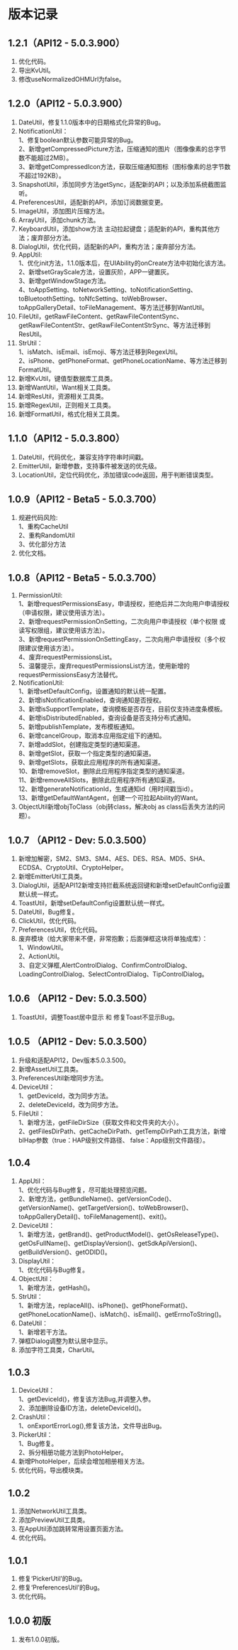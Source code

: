 # 版本记录

## 1.2.1（API12 - 5.0.3.900）
1. 优化代码。
2. 导出KvUtil。
3. 修改useNormalizedOHMUrl为false。

## 1.2.0（API12 - 5.0.3.900）
1. DateUtil，修复1.1.0版本中的日期格式化异常的Bug。
2. NotificationUtil：       
   1、修复boolean默认参数可能异常的Bug。       
   2、新增getCompressedPicture方法，压缩通知的图片（图像像素的总字节数不能超过2MB）。       
   3、新增getCompressedIcon方法，获取压缩通知图标（图标像素的总字节数不超过192KB）。
3. SnapshotUtil，添加同步方法getSync，适配新的API；以及添加系统截图监听。
4. PreferencesUtil，适配新的API，添加订阅数据变更。
5. ImageUtil，添加图片压缩方法。
6. ArrayUtil，添加chunk方法。
7. KeyboardUtil，添加show方法 主动拉起键盘；适配新的API，重构其他方法；废弃部分方法。
8. DialogUtil，优化代码，适配新的API，重构方法；废弃部分方法。
9. AppUtil:       
   1、优化init方法，1.1.0版本后，在UIAbility的onCreate方法中初始化该方法。    
   2、新增setGrayScale方法，设置灰阶，APP一键置灰。       
   3、新增getWindowStage方法。    
   4、toAppSetting、toNetworkSetting、toNotificationSetting、toBluetoothSetting、toNfcSetting、toWebBrowser、toAppGalleryDetail、toFileManagement、等方法迁移到WantUtil。
10. FileUtil，getRawFileContent、getRawFileContentSync、getRawFileContentStr、getRawFileContentStrSync、等方法迁移到ResUtil。
11. StrUtil：    
    1、isMatch、isEmail、isEmoji、等方法迁移到RegexUtil。    
    2、isPhone、getPhoneFormat、getPhoneLocationName、等方法迁移到FormatUtil。
12. 新增KvUtil，键值型数据库工具类。
13. 新增WantUtil，Want相关工具类。
14. 新增ResUtil，资源相关工具类。
15. 新增RegexUtil，正则相关工具类。
16. 新增FormatUtil，格式化相关工具类。    

## 1.1.0（API12 - 5.0.3.800）
1. DateUtil，代码优化，兼容支持字符串时间戳。
2. EmitterUtil，新增参数，支持事件被发送的优先级。
3. LocationUtil，定位代码优化，添加错误code返回，用于判断错误类型。

## 1.0.9（API12 - Beta5 - 5.0.3.700）    
1.  规避代码风险:    
    1、重构CacheUtil        
    2、重构RandomUtil    
    3、优化部分方法    
2. 优化文档。    

## 1.0.8（API12 - Beta5 - 5.0.3.700）
1.  PermissionUtil:    
    1、新增requestPermissionsEasy，申请授权，拒绝后并二次向用户申请授权（申请权限，建议使用该方法）。    
    2、新增requestPermissionOnSetting，二次向用户申请授权（单个权限 或 读写权限组，建议使用该方法）。    
    3、新增requestPermissionOnSettingEasy，二次向用户申请授权（多个权限建议使用该方法）。    
    4、废弃requestPermissionsList。   
    5、温馨提示，废弃requestPermissionsList方法，使用新增的requestPermissionsEasy方法替代。
2. NotificationUtil:    
   1、新增setDefaultConfig，设置通知的默认统一配置。    
   2、新增isNotificationEnabled，查询通知是否授权。    
   3、新增isSupportTemplate，查询模板是否存在，目前仅支持进度条模板。    
   4、新增isDistributedEnabled，查询设备是否支持分布式通知。    
   5、新增publishTemplate，发布模板通知。    
   6、新增cancelGroup，取消本应用指定组下的通知。    
   7、新增addSlot，创建指定类型的通知渠道。    
   8、新增getSlot，获取一个指定类型的通知渠道。    
   9、新增getSlots，获取此应用程序的所有通知渠道。        
   10、新增removeSlot，删除此应用程序指定类型的通知渠道。    
   11、新增removeAllSlots，删除此应用程序所有通知渠道。        
   12、新增generateNotificationId，生成通知id（用时间戳当id）。    
   13、新增getDefaultWantAgent，创建一个可拉起Ability的Want。
3. ObjectUtil新增objToClass（obj转class，解决obj as class后丢失方法的问题）。

## 1.0.7 （API12 - Dev: 5.0.3.500）
1. 新增加解密，SM2、SM3、SM4、AES、DES、RSA、MD5、SHA、ECDSA、CryptoUtil、CryptoHelper。   
2. 新增EmitterUtil工具类。
3. DialogUtil，适配API12新增支持拦截系统返回键和新增setDefaultConfig设置默认统一样式。     
4. ToastUtil，新增setDefaultConfig设置默认统一样式。   
5. DateUtil，Bug修复。 
6. ClickUtil，优化代码。
7. PreferencesUtil，优化代码。
8. 废弃模块（给大家带来不便，非常抱歉；后面弹框这块将单独成库）：   
    1、WindowUtil。   
    2、ActionUtil。   
    3、自定义弹框,AlertControlDialog、ConfirmControlDialog、LoadingControlDialog、SelectControlDialog、TipControlDialog。   

## 1.0.6 （API12 - Dev: 5.0.3.500）
1. ToastUtil，调整Toast居中显示 和 修复Toast不显示Bug。

## 1.0.5 （API12 - Dev: 5.0.3.500）
1. 升级和适配API12，Dev版本5.0.3.500。      
2. 新增AssetUtil工具类。   
3. PreferencesUtil新增同步方法。   
4. DeviceUtil：    
   1、getDeviceId，改为同步方法。        
   2、deleteDeviceId，改为同步方法。   
5. FileUtil：   
   1、新增方法，getFileDirSize（获取文件和文件夹的大小）。        
   2、getFilesDirPath、getCacheDirPath、getTempDirPath工具方法，新增blHap参数（true：HAP级别文件路径、 false：App级别文件路径）。   

## 1.0.4
1. AppUtil：   
   1、优化代码与Bug修复，尽可能处理预览问题。     
   2、新增方法，getBundleName()、getVersionCode()、getVersionName()、getTargetVersion()、toWebBrowser()、toAppGalleryDetail()、toFileManagement()、exit()。
2. DeviceUtil：      
   1、新增方法，getBrand()、getProductModel()、getOsReleaseType()、getOsFullName()、getDisplayVersion()、getSdkApiVersion()、getBuildVersion()、getODID()。
3. DisplayUtil：    
   1、优化代码与Bug修复。
4. ObjectUtil：   
   1、新增方法，getHash()。
5. StrUtil：     
   1、新增方法，replaceAll()、isPhone()、getPhoneFormat()、getPhoneLocationName()、isMatch()、isEmail()、getErrnoToString()。
6. DateUtil：   
   1、新增若干方法。
7. 弹框Dialog调整为默认居中显示。
8. 添加字符工具类，CharUtil。

## 1.0.3
1. DeviceUtil：   
   1、getDeviceId()，修复该方法Bug,并调整入参。   
   2、添加删除设备ID方法，deleteDeviceId()。
2. CrashUtil：   
   1、onExportErrorLog(),修复该方法，文件导出Bug。
3. PickerUtil：   
   1、Bug修复。  
   2、拆分相册功能方法到PhotoHelper。
4. 新增PhotoHelper，后续会增加相册相关方法。
5. 优化代码，导出模块类。

## 1.0.2
1. 添加NetworkUtil工具类。   
2. 添加PreviewUtil工具类。   
3. 在AppUtil添加跳转常用设置页面方法。   
4. 优化代码。     

## 1.0.1
1. 修复‘PickerUtil’的Bug。   
2. 修复‘PreferencesUtil’的Bug。   
3. 优化代码。   

## 1.0.0 初版
1. 发布1.0.0初版。    